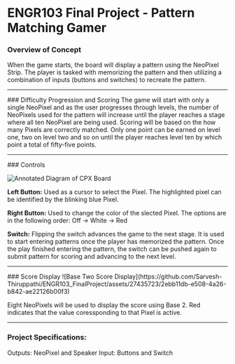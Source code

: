 # ENGR103 Final Project - Pattern Matching Gamer

### Overview of Concept
When the game starts, the board will display a pattern using the NeoPixel Strip. The player is tasked with memorizing the pattern and then utilizing a combination of inputs (buttons and switches) to recreate the pattern.
<hr>
### Difficulty Progression and Scoring
The game will start with only a single NeoPixel and as the user progresses through levels, the number of NeoPixels used for the pattern will increase until the player reaches a stage where all ten NeoPixel are being used. Scoring will be based on the how many Pixels are correctly matched. Only one point can be earned on level one, two on level two and so on until the player reaches level ten by which point a total of fifty-five points.
<hr>
### Controls

![Annotated Diagram of CPX Board](https://github.com/Sarvesh-Thiruppathi/ENGR103_FinalProject/assets/27435723/3ea50835-a2f0-4f86-aa0c-f5697d13ea53)

**Left Button:** Used as a cursor to select the Pixel. The highlighted pixel can be identified by the blinking blue Pixel.

**Right Button:** Used to change the color of the slected Pixel. The options are in the following order: Off -> White -> Red

**Switch:** Flipping the switch advances the game to the next stage. It is used to start entering patterns once the player has memorized the pattern. Once the play finished entering the pattern, the switch can be pushed again to submit pattern for scoring and advancing to the next level.
<hr>
### Score Display
![Base Two Score Display](https://github.com/Sarvesh-Thiruppathi/ENGR103_FinalProject/assets/27435723/2ebb11db-e508-4a26-b842-ae22126b00f3)

Eight NeoPixels will be used to display the score using Base 2. Red indicates that the value coressponding to that Pixel is active.
<hr>

### Project Specifications:

Outputs: NeoPixel and Speaker
Input: Buttons and Switch

